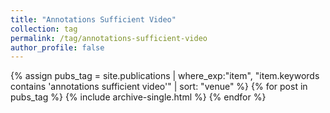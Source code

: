 ```yaml
---
title: "Annotations Sufficient Video"
collection: tag
permalink: /tag/annotations-sufficient-video
author_profile: false
---
```

{% assign pubs_tag = site.publications | where_exp:"item", "item.keywords contains 'annotations sufficient video'" | sort: "venue" %}
{% for post in pubs_tag %}
  {% include archive-single.html %}
{% endfor %}